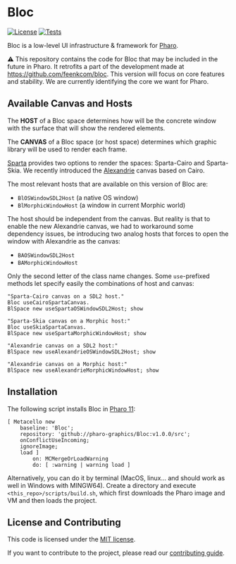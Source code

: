 # Bloc 

[![License](https://img.shields.io/github/license/pharo-graphics/Bloc.svg)](./LICENSE)
[![Tests](https://github.com/pharo-graphics/Bloc/actions/workflows/test.yml/badge.svg)](https://github.com/pharo-graphics/Bloc/actions/workflows/test.yml)

Bloc is a low-level UI infrastructure & framework for [Pharo](http://pharo.org/).

:warning:
This repository contains the code for Bloc that may be included in the future in Pharo.
It retrofits a part of the development made at https://github.com/feenkcom/bloc. This version will focus on core features and stability. We are currently identifying the core we want for Pharo.

## Available Canvas and Hosts

The **HOST** of a Bloc space determines how will be the concrete window with the surface that will show the rendered elements.

The **CANVAS** of a Bloc space (or host space) determines which graphic library will be used to render each frame.


[Sparta](https://github.com/pharo-graphics/sparta/) provides two options to render the spaces: Sparta-Cairo and Sparta-Skia.
We recently introduced the [Alexandrie](https://github.com/pharo-graphics/Alexandrie) canvas based on Cairo. 

The most relevant hosts that are available on this version of Bloc are:
- `BlOSWindowSDL2Host` (a native OS window)
- `BlMorphicWindowHost` (a window in current Morphic world)

The host should be independent from the canvas. But reality is that to enable the new Alexandrie canvas, we had to workaround some dependency issues, be introducing two analog hosts that forces to open the window with Alexandrie as the canvas:
- `BAOSWindowSDL2Host`
- `BAMorphicWindowHost`

Only the second letter of the class name changes. Some `use`-prefixed methods let specify easily the combinations of host and canvas: 
```smalltalk
"Sparta-Cairo canvas on a SDL2 host."
Bloc useCairoSpartaCanvas.
BlSpace new useSpartaOSWindowSDL2Host; show

"Sparta-Skia canvas on a Morphic host:"
Bloc useSkiaSpartaCanvas.
BlSpace new useSpartaMorphicWindowHost; show

"Alexandrie canvas on a SDL2 host:"
BlSpace new useAlexandrieOSWindowSDL2Host; show

"Alexandrie canvas on a Morphic host:"
BlSpace new useAlexandrieMorphicWindowHost; show
```


## Installation

The following script installs Bloc in [Pharo 11](https://pharo.org/download):

```smalltalk
[ Metacello new
	baseline: 'Bloc';
	repository: 'github://pharo-graphics/Bloc:v1.0.0/src';
	onConflictUseIncoming;
	ignoreImage;
	load ]
		on: MCMergeOrLoadWarning
		do: [ :warning | warning load ]
```

Alternatively, you can do it by terminal (MacOS, linux... and should work as well in Windows with MINGW64). 
Create a directory and execute `<this_repo>/scripts/build.sh`, which first downloads the Pharo image and VM and then loads the project.


## License and Contributing

This code is licensed under the [MIT license](./LICENSE).

If you want to contribute to the project, please read our [contributing guide](./CONTRIBUTING.md).
